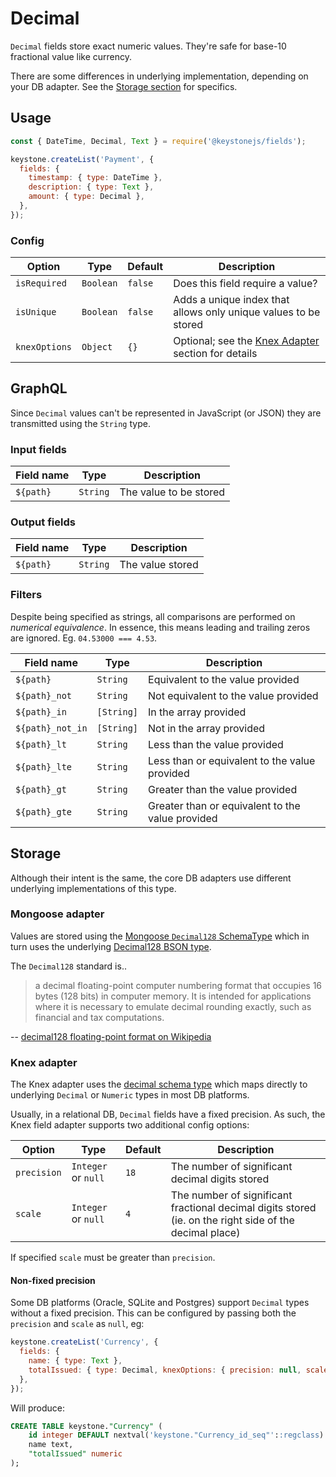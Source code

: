 <!--[meta]
section: api
subSection: field-types
title: Decimal
[meta]-->

# Decimal

`Decimal` fields store exact numeric values.
They're safe for base-10 fractional value like currency.

There are some differences in underlying implementation, depending on your DB adapter.
See the [Storage section](#storage) for specifics.

## Usage

```js
const { DateTime, Decimal, Text } = require('@keystonejs/fields');

keystone.createList('Payment', {
  fields: {
    timestamp: { type: DateTime },
    description: { type: Text },
    amount: { type: Decimal },
  },
});
```

### Config

| Option        | Type      | Default | Description                                                         |
| ------------- | --------- | ------- | ------------------------------------------------------------------- |
| `isRequired`  | `Boolean` | `false` | Does this field require a value?                                    |
| `isUnique`    | `Boolean` | `false` | Adds a unique index that allows only unique values to be stored     |
| `knexOptions` | `Object`  | `{}`    | Optional; see the [Knex Adapter](#knex-adapter) section for details |

## GraphQL

Since `Decimal` values can't be represented in JavaScript (or JSON) they are transmitted using the `String` type.

### Input fields

| Field name | Type     | Description            |
| ---------- | -------- | ---------------------- |
| `${path}`  | `String` | The value to be stored |

### Output fields

| Field name | Type     | Description      |
| ---------- | -------- | ---------------- |
| `${path}`  | `String` | The value stored |

### Filters

Despite being specified as strings, all comparisons are performed on _numerical equivalence_.
In essence, this means leading and trailing zeros are ignored.
Eg. `04.53000 === 4.53`.

| Field name       | Type       | Description                                      |
| ---------------- | ---------- | ------------------------------------------------ |
| `${path}`        | `String`   | Equivalent to the value provided                 |
| `${path}_not`    | `String`   | Not equivalent to the value provided             |
| `${path}_in`     | `[String]` | In the array provided                            |
| `${path}_not_in` | `[String]` | Not in the array provided                        |
| `${path}_lt`     | `String`   | Less than the value provided                     |
| `${path}_lte`    | `String`   | Less than or equivalent to the value provided    |
| `${path}_gt`     | `String`   | Greater than the value provided                  |
| `${path}_gte`    | `String`   | Greater than or equivalent to the value provided |

## Storage

Although their intent is the same, the core DB adapters use different underlying implementations of this type.

### Mongoose adapter

Values are stored using the [Mongoose `Decimal128` SchemaType](https://mongoosejs.com/docs/api.html#mongoose_Mongoose-Decimal128)
which in turn uses the underlying [Decimal128 BSON type](https://metacpan.org/pod/BSON::Decimal128).

The `Decimal128` standard is..

> a decimal floating-point computer numbering format that occupies 16 bytes (128 bits) in computer memory.
> It is intended for applications where it is necessary to emulate decimal rounding exactly, such as financial and tax computations.

\-- [decimal128 floating-point format on Wikipedia](https://en.wikipedia.org/wiki/Decimal128_floating-point_format)

### Knex adapter

The Knex adapter uses the [decimal schema type](https://knexjs.org/#Schema-decimal)
which maps directly to underlying `Decimal` or `Numeric` types in most DB platforms.

Usually, in a relational DB, `Decimal` fields have a fixed precision.
As such, the Knex field adapter supports two additional config options:

| Option      | Type                | Default | Description                                                                                             |
| ----------- | ------------------- | ------- | ------------------------------------------------------------------------------------------------------- |
| `precision` | `Integer` or `null` | `18`    | The number of significant decimal digits stored                                                         |
| `scale`     | `Integer` or `null` | `4`     | The number of significant fractional decimal digits stored (ie. on the right side of the decimal place) |

If specified `scale` must be greater than `precision`.

#### Non-fixed precision

Some DB platforms (Oracle, SQLite and Postgres) support `Decimal` types without a fixed precision.
This can be configured by passing both the `precision` and `scale` as `null`, eg:

```js
keystone.createList('Currency', {
  fields: {
    name: { type: Text },
    totalIssued: { type: Decimal, knexOptions: { precision: null, scale: null } },
  },
});
```

Will produce:

```sql
CREATE TABLE keystone."Currency" (
    id integer DEFAULT nextval('keystone."Currency_id_seq"'::regclass) PRIMARY KEY,
    name text,
    "totalIssued" numeric
);
```
